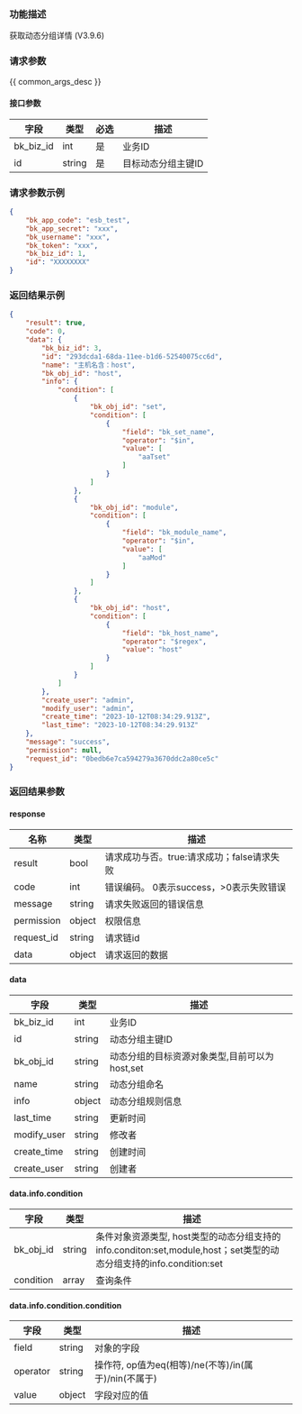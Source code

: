 ### 功能描述

获取动态分组详情 (V3.9.6)

### 请求参数

{{ common_args_desc }}

#### 接口参数

| 字段      |  类型      | 必选   |  描述      |
|-----------|------------|--------|------------|
| bk_biz_id |  int     | 是     | 业务ID |
| id        |  string  | 是     | 目标动态分组主键ID |

### 请求参数示例

```json
{
    "bk_app_code": "esb_test",
    "bk_app_secret": "xxx",
    "bk_username": "xxx",
    "bk_token": "xxx",
    "bk_biz_id": 1,
    "id": "XXXXXXXX"
}
```

### 返回结果示例

```json
{
    "result": true,
    "code": 0,
    "data": {
        "bk_biz_id": 3,
        "id": "293dcda1-68da-11ee-b1d6-52540075cc6d",
        "name": "主机名含：host",
        "bk_obj_id": "host",
        "info": {
            "condition": [
                {
                    "bk_obj_id": "set",
                    "condition": [
                        {
                            "field": "bk_set_name",
                            "operator": "$in",
                            "value": [
                                "aaTset"
                            ]
                        }
                    ]
                },
                {
                    "bk_obj_id": "module",
                    "condition": [
                        {
                            "field": "bk_module_name",
                            "operator": "$in",
                            "value": [
                                "aaMod"
                            ]
                        }
                    ]
                },
                {
                    "bk_obj_id": "host",
                    "condition": [
                        {
                            "field": "bk_host_name",
                            "operator": "$regex",
                            "value": "host"
                        }
                    ]
                }
            ]
        },
        "create_user": "admin",
        "modify_user": "admin",
        "create_time": "2023-10-12T08:34:29.913Z",
        "last_time": "2023-10-12T08:34:29.913Z"
    },
    "message": "success",
    "permission": null,
    "request_id": "0bedb6e7ca594279a3670ddc2a80ce5c"
}
```

### 返回结果参数
#### response

| 名称    | 类型   | 描述                                    |
| ------- | ------ | ------------------------------------- |
| result  | bool   | 请求成功与否。true:请求成功；false请求失败 |
| code    | int    | 错误编码。 0表示success，>0表示失败错误    |
| message | string | 请求失败返回的错误信息                    |
| permission    | object | 权限信息    |
| request_id    | string | 请求链id    |
| data    | object | 请求返回的数据                           |

#### data

| 字段      | 类型      | 描述      |
|-----------|-----------|-----------|
| bk_biz_id    | int     | 业务ID |
| id           | string  | 动态分组主键ID |
| bk_obj_id    | string  | 动态分组的目标资源对象类型,目前可以为host,set |
| name         | string  | 动态分组命名 |
| info         | object  | 动态分组规则信息 |
| last_time    | string  | 更新时间 |
| modify_user  | string  | 修改者 |
| create_time  | string  | 创建时间 |
| create_user  | string  | 创建者 |

#### data.info.condition

| 字段      |  类型     |  描述      |
|-----------|-----------|------------|
| bk_obj_id |  string   | 条件对象资源类型, host类型的动态分组支持的info.conditon:set,module,host；set类型的动态分组支持的info.condition:set |
| condition |  array    | 查询条件 |

#### data.info.condition.condition

| 字段      |  类型     |  描述       |
|-----------|------------|------------|
| field     |  string    | 对象的字段 |
| operator  |  string    | 操作符, op值为eq(相等)/ne(不等)/in(属于)/nin(不属于) |
| value     |  object    | 字段对应的值 |
